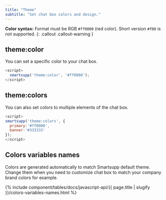 ```yaml
---
title: "Theme"
subtitle: "Set chat box colors and design."
---
```


**Color syntax:** Format must be RGB `#ff0000` (red color). Short version `#f00` is not supported.
{: .callout .callout-warning }




## theme:color

You can set a specific color to your chat box.

```js
<script>
  smartsupp('theme:color', '#ff0000');
</script>
```

## theme:colors

You can also set colors to multiple elements of the chat box.

```js
<script>
smartsupp('theme:colors', { 
  primary:'#ff0000',
  banner:'#333333'
});
</script>
```

## Colors variables names

Colors are generated automatically to match Smartsupp default theme. Change them when you need to customize chat box to match your company brand colors for example.

{% include component/tables/docs/javascript-api/{{ page.title | slugify }}/colors-variables-names.html %}